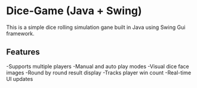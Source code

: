 # Dice-Game (Java + Swing)

This is a simple dice rolling simulation gane built in Java using Swing Gui framework.

## Features

-Supports multiple players
-Manual and auto play modes
-Visual dice face images
-Round by round result display
-Tracks player win count
-Real-time UI updates
